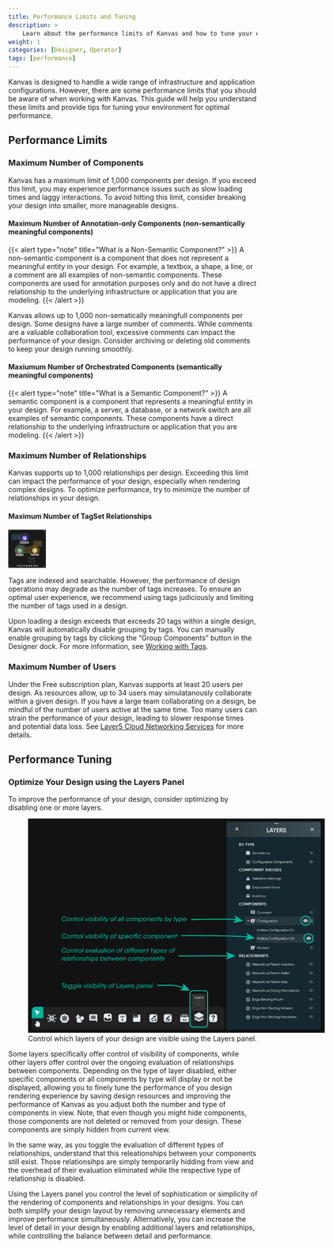 ```yaml
---
title: Performance Limits and Tuning
description: >
    Learn about the performance limits of Kanvas and how to tune your environment for optimal performance.
weight: 1
categories: [Designer, Operator]
tags: [performance]
---
```


Kanvas is designed to handle a wide range of infrastructure and application configurations. However, there are some performance limits that you should be aware of when working with Kanvas. This guide will help you understand these limits and provide tips for tuning your environment for optimal performance.

## Performance Limits

### Maximum Number of Components

Kanvas has a maximum limit of 1,000 components per design. If you exceed this limit, you may experience performance issues such as slow loading times and laggy interactions. To avoid hitting this limit, consider breaking your design into smaller, more manageable designs.

<!--
#### Maximum Number of Components per Layer
  Needs a follow up -->

<!--
#### Maximum Number of Relationship
  Needs a follow up -->

#### Maximum Number of Annotation-only Components (non-semantically meaningful components)

{{< alert type="note" title="What is a Non-Semantic Component?" >}}
A non-semantic component is a component that does not represent a meaningful entity in your design. For example, a textbox, a shape, a line, or a comment are all examples of non-semantic components. These components are used for annotation purposes only and do not have a direct relationship to the underlying infrastructure or application that you are modeling.
{{< /alert >}}

Kanvas allows up to 1,000 non-sematically meaningfull components per design. Some designs have a large number of comments. While comments are a valuable collaboration tool, excessive comments can impact the performance of your design. Consider archiving or deleting old comments to keep your design running smoothly.

#### Maxiumum Number of Orchestrated Components (semantically meaningful components)

{{< alert type="note" title="What is a Semantic Component?" >}}
A semantic component is a component that represents a meaningful entity in your design. For example, a server, a database, or a network switch are all examples of semantic components. These components have a direct relationship to the underlying infrastructure or application that you are modeling.
{{< /alert >}}

### Maximum Number of Relationships

Kanvas supports up to 1,000 relationships per design. Exceeding this limit can impact the performance of your design, especially when rendering complex designs. To optimize performance, try to minimize the number of relationships in your design.

#### Maximum Number of TagSet Relationships

<img alt="Labels and Annotations" src="../../designer/tagsets/group-components.png" width="15%" />

Tags are indexed and searchable. However, the performance of design operations may degrade as the number of tags increases. To ensure an optimal user experience, we recommend using tags judiciously and limiting the number of tags used in a design.

Upon loading a design exceeds that exceeds 20 tags within a single design, Kanvas will automatically disable grouping by tags. You can manually enable grouping by tags by clicking the “Group Components” button in the Designer dock. For more information, see [Working with Tags](/kanvas/designer/tagsets/).

<!--
#### Maximum Number of Relationships per Component
  Needs a follow up -->

### Maximum Number of Users

Under the Free subscription plan, Kanvas supports at least 20 users per design. As resources allow, up to 34 users may simulatanously collaborate within a given design. If you have a large team collaborating on a design, be mindful of the number of users active at the same time. Too many users can strain the performance of your design, leading to slower response times and potential data loss. See [Layer5 Cloud Networking Services](/cloud/self-hosted/planning/peer-to-peer-communication) for more details.

## Performance Tuning

### Optimize Your Design using the Layers Panel

To improve the performance of your design, consider optimizing by disabling one or more layers.

<figure style="width:600px;">
  <img src="./layers-panel.png" alt="Layers panel in Kanvas Designer" />
  <figcaption>Control which layers of your design are visible using the Layers panel.</figcaption>
</figure>

Some layers specifically offer control of visibility of components, while other layers offer control over the ongoing evaluation of relationships between components. Depending on the type of layer disabled, either specific components or all components by type will display or not be displayed, allowing you to finely tune the performance of you design rendering experience by saving design resources and improving the performance of Kanvas as you adjust both the number and type of components in view. Note, that even though you might hide components, those components are not deleted or removed from your design. These components are simply hidden from current view.

In the same way, as you toggle the evaluation of different types of relationships, understand that this releationships between your components still exist. Those relationsihps are simply temporarily hidding from view and the overhead of their evaluation eliminated while the respective type of relationship is disabled.

Using the Layers panel you control the level of sophistication or simplicity of the rendering of components and relationships in your designs. You can both simplify your design layout by removing unnecessary elements and improve performance simultaneously. Alternatively, you can increase the level of detail in your design by enabling additional layers and relationships, while controlling the balance between detail and performance.
